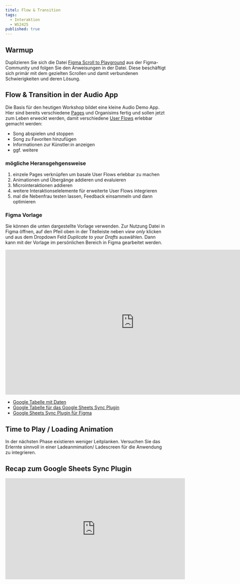 ```yaml
---
titel: Flow & Transition
tags: 
  - Interaktion
  - WS2425
published: true
---
```


## Warmup 

Duplizieren Sie sich die Datei [Figma Scroll to Playground](https://www.figma.com/community/file/918189250907220365) aus der Figma-Community und folgen Sie den Anweisungen in der Datei. Diese beschäftigt sich primär mit dem gezielten Scrollen und damit verbundenen Schwierigkeiten und deren Lösung.


## Flow & Transition in der Audio App

Die Basis für den heutigen Workshop bildet eine kleine Audio Demo App. Hier sind bereits verschiedene [Pages](https://atomicdesign.bradfrost.com/chapter-2/) und Organisims fertig und sollen jetzt zum Leben erweckt werden, damit verschiedene [User Flows](https://www.nngroup.com/articles/user-journeys-vs-user-flows/) erlebbar gemacht werden:

- Song abspielen und stoppen
- Song zu Favoriten hinzufügen
- Informationen zur Künstler:in anzeigen
- ggf. weitere

### mögliche Heransgehgensweise
1. einzele Pages verknüpfen um basale User Flows erlebbar zu machen
2. Animationen und Übergänge addieren und evaluieren
3. Microinteraktionen addieren
4. weitere Interaktionselelemente für erweiterte User Flows integrieren
5. mal die Nebenfrau testen lassen, Feedback einsammeln und dann optimieren

### Figma Vorlage

Sie können die unten dargestellte Vorlage verwenden. Zur Nutzung Datei in Figma öffnen, auf den Pfeil oben in der Titelleiste neben *view only* klicken und aus dem Dropdown Feld *Duplicate to your Drafts* auswählen. Dann kann mit der Vorlage im persönlichen Bereich in Figma gearbeitet werden.

<iframe style="border: 1px solid rgba(0, 0, 0, 0.1);" width="800" height="450" src="https://www.figma.com/embed?embed_host=share&url=https%3A%2F%2Fwww.figma.com%2Ffile%2FcJ70c9Pl2HWvOO1nMbWHor%2FFlow-%2526-Transition-2023%252F24%3Ftype%3Ddesign%26node-id%3D0%253A1%26mode%3Ddesign%26t%3DLi8Zt4bjuxARQSyh-1" allowfullscreen></iframe>

- [Google Tabelle mit Daten](https://docs.google.com/spreadsheets/d/134Wi887sls7lB_yONH6Xq9qREl4z-pChYC_ow0mW6r8/edit#gid=1772899302)
- [Google Tabelle für das Google Sheets Sync Plugin](https://docs.google.com/spreadsheets/d/134Wi887sls7lB_yONH6Xq9qREl4z-pChYC_ow0mW6r8/edit)
- [Google Sheets Sync Plugin für Figma](https://www.figma.com/community/plugin/735770583268406934/google-sheets-sync)

## Time to Play / Loading Animation

In der nächsten Phase existieren weniger Leitplanken. Versuchen Sie das Erlernte sinnvoll in einer Ladeanmimation/ Ladescreen für die Anwendung zu integrieren.

## Recap zum Google Sheets Sync Plugin

<iframe width="560" height="315" src="https://www.youtube.com/embed/aaugAwZU1hQ?si=lva5YDY7nPOxTHPM" title="YouTube video player" frameborder="0" allow="accelerometer; autoplay; clipboard-write; encrypted-media; gyroscope; picture-in-picture; web-share" allowfullscreen></iframe>
